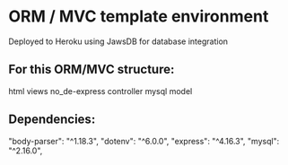 # ORM / MVC template environment

Deployed to Heroku using JawsDB for database integration

For this ORM/MVC structure:
---------------------------
html views
no_de-express controller
mysql model


Dependencies:
---------------------------
"body-parser": "^1.18.3",
"dotenv": "^6.0.0",
"express": "^4.16.3",
"mysql": "^2.16.0", 


